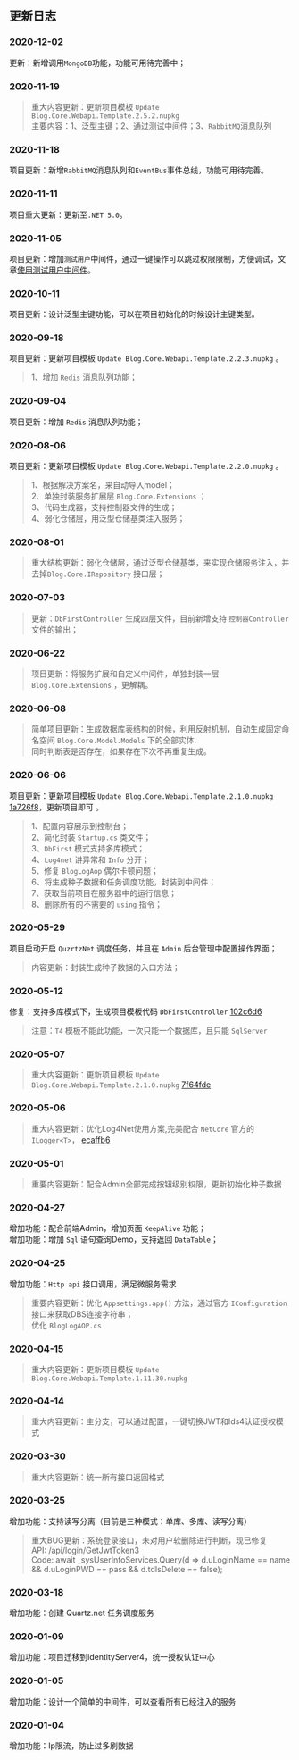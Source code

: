 ﻿
## 更新日志

### 2020-12-02

更新：新增调用`MongoDB`功能，功能可用待完善中；


### 2020-11-19
> 重大内容更新：更新项目模板 `Update Blog.Core.Webapi.Template.2.5.2.nupkg`  
> 主要内容：1、泛型主键；2、通过测试中间件；3、`RabbitMQ`消息队列


### 2020-11-18

项目更新：新增`RabbitMQ`消息队列和`EventBus`事件总线，功能可用待完善。  


### 2020-11-11

项目重大更新：更新至`.NET 5.0`。    


### 2020-11-05

项目更新：增加`测试用户`中间件，通过一键操作可以跳过权限限制，方便调试，文章[使用测试用户中间件](http://apk.neters.club/api/Blog/GoUrl?id=156)。    



### 2020-10-11

项目更新：设计泛型主键功能，可以在项目初始化的时候设计主键类型。    



### 2020-09-18

项目更新：更新项目模板 `Update Blog.Core.Webapi.Template.2.2.3.nupkg`  。    
> 1、增加 `Redis` 消息队列功能；   



### 2020-09-04

项目更新：增加 `Redis` 消息队列功能；  


### 2020-08-06

项目更新：更新项目模板 `Update Blog.Core.Webapi.Template.2.2.0.nupkg`  。    
> 1、根据解决方案名，来自动导入model；  
> 2、单独封装服务扩展层 `Blog.Core.Extensions` ；  
> 3、代码生成器，支持控制器文件的生成；  
> 4、弱化仓储层，用泛型仓储基类注入服务；  




### 2020-08-01

> 重大结构更新：弱化仓储层，通过泛型仓储基类，来实现仓储服务注入，并去掉`Blog.Core.IRepository` 接口层；  

### 2020-07-03

> 更新：`DbFirstController` 生成四层文件，目前新增支持 `控制器Controller` 文件的输出；


### 2020-06-22

> 项目更新：将服务扩展和自定义中间件，单独封装一层 `Blog.Core.Extensions` ，更解耦。



### 2020-06-08

> 简单项目更新：生成数据库表结构的时候，利用反射机制，自动生成固定命名空间 `Blog.Core.Model.Models` 下的全部实体.  
> 同时判断表是否存在，如果存在下次不再重复生成。


### 2020-06-06

项目更新：更新项目模板 `Update Blog.Core.Webapi.Template.2.1.0.nupkg` [1a726f8](https://github.com/anjoy8/Blog.Core/commit/1a726f890e527c978982071462e82db4478632f0)，更新项目即可 。    
> 1、配置内容展示到控制台；  
> 2、简化封装 `Startup.cs` 类文件；  
> 3、`DbFirst` 模式支持多库模式；  
> 4、`Log4net` 讲异常和 `Info` 分开；  
> 5、修复 `BlogLogAop` 偶尔卡顿问题；  
> 6、将生成种子数据和任务调度功能，封装到中间件；  
> 7、获取当前项目在服务器中的运行信息；  
> 8、删除所有的不需要的 `using` 指令；  




### 2020-05-29
项目启动开启 `QuzrtzNet` 调度任务，并且在 `Admin` 后台管理中配置操作界面；  
> 内容更新：封装生成种子数据的入口方法；   



### 2020-05-12
修复：支持多库模式下，生成项目模板代码 `DbFirstController`  [102c6d6](https://github.com/anjoy8/Blog.Core/commit/102c6d6bfcafd06bf5241844759dea5e7a6815da) 
> 注意：`T4` 模板不能此功能，一次只能一个数据库，且只能 `SqlServer`


### 2020-05-07
> 重大内容更新：更新项目模板 `Update Blog.Core.Webapi.Template.2.1.0.nupkg`  [7f64fde](https://github.com/anjoy8/Blog.Core/commit/7f64fde5507f7a8572372dcadb6af5110bd37d68) 


###  2020-05-06  
> 重大内容更新：优化Log4Net使用方案,完美配合 `NetCore` 官方的 `ILogger<T>`， [ecaffb6](https://github.com/anjoy8/Blog.Core/commit/ecaffb66bdf10a90c087d01e6e817e54f23a97d4)  


### 2020-05-01

> 重要内容更新：配合Admin全部完成按钮级别权限，更新初始化种子数据

### 2020-04-27

增加功能：配合前端Admin，增加页面 `KeepAlive` 功能；  
增加功能：增加 `Sql` 语句查询Demo，支持返回 `DataTable`；


### 2020-04-25

增加功能：`Http api` 接口调用，满足微服务需求
> 重要内容更新：优化 `Appsettings.app()` 方法，通过官方 `IConfiguration` 接口来获取DBS连接字符串；  
> 优化 `BlogLogAOP.cs`


### 2020-04-15

> 重大内容更新：更新项目模板 `Update Blog.Core.Webapi.Template.1.11.30.nupkg`

  
###  2020-04-14  
> 重大内容更新：主分支，可以通过配置，一键切换JWT和Ids4认证授权模式    


###  2020-03-30  
> 重大内容更新：统一所有接口返回格式  
  

###  2020-03-25  
增加功能：支持读写分离（目前是三种模式：单库、多库、读写分离）   
> 重大BUG更新：系统登录接口，未对用户软删除进行判断，现已修复  
> API:  /api/login/GetJwtToken3  
> Code: await _sysUserInfoServices.Query(d => d.uLoginName == name && d.uLoginPWD == pass && d.tdIsDelete == false);  

  

###  2020-03-18  
增加功能：创建 Quartz.net 任务调度服务  
  

###  2020-01-09  
增加功能：项目迁移到IdentityServer4，统一授权认证中心   


###  2020-01-05  
增加功能：设计一个简单的中间件，可以查看所有已经注入的服务  
  

###  2020-01-04  
增加功能：Ip限流，防止过多刷数据  
